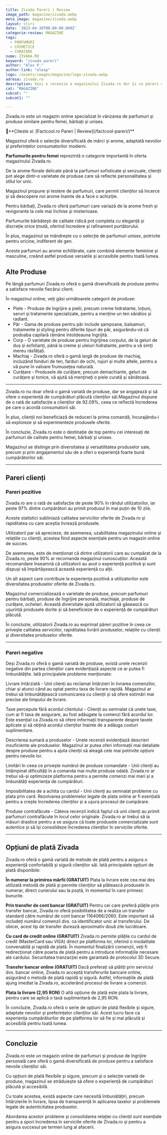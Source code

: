 ```yaml
---
title: Zivada Pareri | Review
image_path: magazine/zivada.webp
meta_image: magazine/zivada.webp
layout: stiri
date: '2023-04-30T00:00:00.000Z'
categorie-review: MAGAZINE
tags:
  - PARFUMURI
  - COSMETICE
  - CURAȚARE
nume: ZIVADA.RO
keyword: "zivada pareri"
author: "Alex P."
author-link: "alexp"
logo: /assets/images/magazine/logo-zivada.webp
adresa: zivada.ro
description: Vezi o recenzie a magazinului Zivada.ro dar Și ce păreri au clienții despre platformă, produse și comenzi.
cat: "MAGAZINE"
subcat: ""
subcat1: ""

---
```


<span class="drop-caps">Z</span>ivada.ro este un magazin online specializat în vânzarea de parfumuri și produse similare pentru femei, bărbați și unisex.

<div class="custom-link" markdown="1">
📝**Citeste si: [Factcool.ro Pareri | Review](/factcool-pareri/)**
</div>

Magazinul oferă o selecție diversificată de mărci și arome, adaptată nevoilor și preferințelor consumatorilor moderni.

**Parfumurile pentru femei** reprezintă o categorie importantă în oferta magazinului Zivada.ro.

De la arome florale delicate până la parfumuri sofisticate și senzuale, clienții pot alege dintr-o varietate de produse care să reflecte personalitatea și stilul lor unic.

Magazinul propune și testere de parfumuri, care permit clienților să încerce și să descopere noi arome înainte de a face o achiziție.

Pentru bărbați, Zivada.ro oferă parfumuri care variază de la arome fresh și revigorante la cele mai închise și misterioase.

Parfumurile bărbătești de calitate ridică pot completa cu eleganță și discreție orice ținută, oferind încredere și rafinament purtătorului.

În plus, magazinul se mândrește cu o selecție de parfumuri unisex, potrivite pentru oricine, indiferent de gen.

Aceste parfumuri au arome echilibrate, care combină elemente feminine și masculine, creând astfel produse versatile și accesibile pentru toată lumea.

## Alte Produse

Pe lângă parfumuri Zivada.ro oferă o gamă diversificată de produse pentru a satisface nevoile fiecărui client.

În magazinul online, veți găsi următoarele categorii de produse:

* Piele - Produse de îngrijire a pielii, precum creme hidratante, loțiuni, seruri și tratamente specializate, pentru a menține un ten sănătos și radiant.
* Păr - Gama de produse pentru păr include șampoane, balsamuri, tratamente și styling pentru diferite tipuri de păr, asigurându-vă că podoaba capilară rămâne întotdeauna îngrijită.
* Corp - O varietate de produse pentru îngrijirea corpului, de la geluri de duș și exfolianți, până la creme și uleiuri hidratante, pentru a vă simți mereu răsfățați.
* Machiaj - Zivada.ro oferă o gamă largă de produse de machiaj, incluzând fonduri de ten, farduri de ochi, rujuri și multe altele, pentru a vă pune în valoare frumusețea naturală.
* Curățare - Produsele de curățare, precum demachiante, geluri de curățare și tonice, vă ajută să mențineți o piele curată și sănătoasă.

***

Zivada.ro nu doar oferă o gamă variată de produse, dar se angajează și să ofere o experiență de cumpărături plăcută clienților săi.Magazinul dispune de o rată de satisfacție a clienților de 92.09%, ceea ce reflectă încrederea pe care o acordă consumatorii săi.

În plus, clienții noi beneficiază de reduceri la prima comandă, încurajându-i să exploreze și să experimenteze produsele oferite.

În concluzie, Zivada.ro este o destinație de top pentru cei interesați de parfumuri de calitate pentru femei, bărbați și unisex.

Magazinul se distinge prin diversitatea și versatilitatea produselor sale, precum și prin angajamentul său de a oferi o experiență foarte bună cumpărătorilor săi.

***

## Pareri clienți

### Pareri pozitive

Zivada.ro are o rată de satisfacție de peste 90% în rândul utilizatorilor, iar peste 97% dintre cumpărători au primit produsul în mai puțin de 10 zile.

Aceste statistici subliniază calitatea serviciilor oferite de Zivada.ro și rapiditatea cu care aceștia livrează produsele.

<div class="pareri-poz" markdown="1">

Utilizatorii par să aprecieze, de asemenea, uzabilitatea magazinului online și relațiile cu clienții, acestea fiind aspecte esențiale pentru un magazin online de succes.

De asemenea, este de menționat că dintre utilizatorii care au cumpărat de la Zivada.ro, peste 90% ar recomanda magazinul cunoscuților. Această recomandare înseamnă că utilizatorii au avut o experiență pozitivă și sunt dispuși să împărtășească această experiență cu alții.

Un alt aspect care contribuie la experiența pozitivă a utilizatorilor este diversitatea produselor oferite de Zivada.ro.

Magazinul comercializează o varietate de produse, precum parfumuri pentru bărbați, produse de îngrijire personală, machiaje, produse de curățare, ochelari. Această diversitate ajută utilizatorii să găsească cu ușurință produsele dorite și să beneficieze de o experiență de cumpărături plăcută.

</div>

În concluzie, utilizatorii Zivada.ro au exprimat păreri pozitive în ceea ce privește calitatea serviciilor, rapiditatea livrării produselor, relațiile cu clienții și diversitatea produselor oferite.

***

### Pareri negative

Deși Zivada.ro oferă o gamă variată de produse, există unele recenzii negative din partea clienților care evidențiază aspecte ce ar putea fi îmbunătățite. Iată principalele probleme menționate:

<div class="pareri-neg" markdown="1">

Livrare întârziată - Unii clienți au reclamat întârzieri în livrarea comenzilor, chiar și atunci când au optat pentru taxa de livrare rapidă. Magazinul ar trebui să îmbunătățească comunicarea cu clienții și să ofere estimări mai precise ale timpului de livrare.

Taxe percepute fără acordul clientului - Clienții au semnalat că unele taxe, cum ar fi taxa de asigurare, au fost adăugate la comenzi fără acordul lor. Este esențial ca Zivada.ro să ofere informații transparente despre taxele aplicate și să obțină acordul clienților înainte de a adăuga costuri suplimentare.

Descrierea sumară a produselor - Unele recenzii evidențiază descrieri insuficiente ale produselor. Magazinul ar putea oferi informații mai detaliate despre produse pentru a ajuta clienții să aleagă cele mai potrivite opțiuni pentru nevoile lor.

Limitări în ceea ce privește numărul de produse comandate - Unii clienți au întâmpinat dificultăți în a comanda mai multe produse odată. Zivada.ro ar trebui să-și optimizeze platforma pentru a permite comenzi mai mari și a îmbunătăți experiența de cumpărături.

Imposibilitatea de a achita cu cardul - Unii clienți au semnalat probleme cu plata prin card. Rezolvarea problemelor legate de plata online ar fi esențială pentru a crește încrederea clienților și a ușura procesul de cumpărare.

Produse contrafăcute - Câteva recenzii indică faptul că unii clienți au primit parfumuri contrafăcute în locul celor originale. Zivada.ro ar trebui să ia măsuri drastice pentru a se asigura că toate produsele comercializate sunt autentice și să își consolideze încrederea clienților în serviciile oferite.

</div>

***

## Opțiuni de plată Zivada

Zivada.ro oferă o gamă variată de metode de plată pentru a asigura o experiență confortabilă și sigură clienților săi. Iată principalele opțiuni de plată disponibile:

**În numerar la primirea mărfii (GRATUIT)**
Plata la livrare este cea mai des utilizată metodă de plată și permite clienților să plătească produsele în numerar, direct curierului sau la poștă, în momentul în care primesc bunurile.

**Prin transfer de cont bancar (GRATUIT)**
Pentru cei care preferă plățile prin transfer bancar, Zivada.ro oferă posibilitatea de a realiza un transfer standard către numărul de cont bancar 1164066/2060. Este important să includeți numărul comenzii dvs. ca identificator unic al transferului. De obicei, acest tip de transfer durează aproximativ două zile lucrătoare.

**Cu card de credit online (GRATUIT)**
Zivada.ro permite plățile cu cardul de credit (MasterCard sau VISA) direct pe platforma lor, oferind o modalitate convenabilă și rapidă de plată. În momentul finalizării comenzii, veți fi redirecționat către poarta de plată pentru a introduce informațiile necesare ale cardului. Securitatea tranzacției este garantată de protocolul 3D Secure.

**Transfer bancar online (GRATUIT)**
Dacă preferați să plătiți prin serviciul dvs. bancar online, Zivada.ro acceptă transferurile bancare online, asigurând o metodă de plată rapidă și sigură. Astfel, informațiile de plată ajung imediat la Zivada.ro, accelerând procesul de livrare a comenzii.

**Plata la livrare (2,95 RON)**
O altă opțiune de plată este plata la livrare, pentru care se aplică o taxă suplimentară de 2,95 RON.

În concluzie, Zivada.ro oferă o serie de opțiuni de plată flexibile și sigure, adaptate nevoilor și preferințelor clienților săi. Acest lucru face ca experiența cumpărăturilor de pe platforma lor să fie și mai plăcută și accesibilă pentru toată lumea.

***

## Concluzie

Zivada.ro este un magazin online de parfumuri și produse de îngrijire personală care oferă o gamă diversificată de produse pentru a satisface nevoile clienților săi.

Cu opțiuni de plată flexibile și sigure, precum și o selecție variată de produse, magazinul se străduiește să ofere o experiență de cumpărături plăcută și accesibilă.

Cu toate acestea, există aspecte care necesită îmbunătățiri, precum întârzierile în livrare, lipsa de transparență în aplicarea taxelor și problemele legate de autenticitatea produselor.

Abordarea acestor probleme și consolidarea relației cu clienții sunt esențiale pentru a spori încrederea în serviciile oferite de Zivada.ro și pentru a asigura succesul pe termen lung al afacerii.

